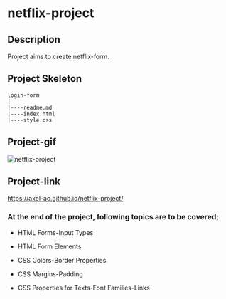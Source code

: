 # netflix-project
## Description
Project aims to create netflix-form.
## Project Skeleton

```
login-form
|
|----readme.md           
|----index.html  
|----style.css
```
## Project-gif 
![netflix-project](https://user-images.githubusercontent.com/102467587/209706463-7e130725-89ad-42c2-8817-9a947d12a215.gif)
## Project-link
https://axel-ac.github.io/netflix-project/
### At the end of the project, following topics are to be covered;

- HTML Forms-Input Types 

- HTML Form Elements

- CSS Colors-Border Properties

- CSS Margins-Padding

- CSS Properties for Texts-Font Families-Links
